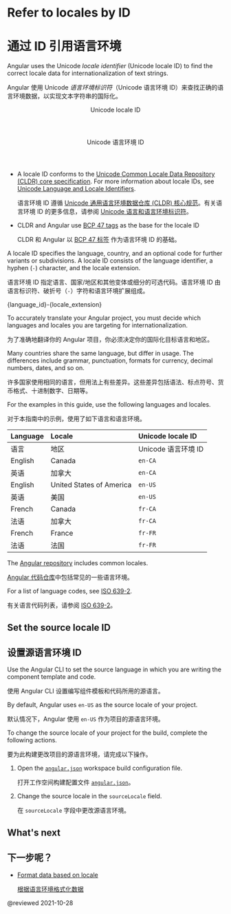 # Refer to locales by ID

# 通过 ID 引用语言环境

Angular uses the Unicode *locale identifier* \(Unicode locale ID\) to find the correct locale data for internationalization of text strings.

Angular 使用 Unicode *语言环境标识符*（Unicode 语言环境 ID）来查找正确的语言环境数据，以实现文本字符串的国际化。

<div class="callout is-helpful">

<header>Unicode locale ID</header>

<header>Unicode 语言环境 ID</header>

* A locale ID conforms to the [Unicode Common Locale Data Repository (CLDR) core specification][UnicodeCldrDevelopmentCoreSpecification].
  For more information about locale IDs, see [Unicode Language and Locale Identifiers][UnicodeCldrDevelopmentCoreSpecificationHVgyyng33o798].

  语言环境 ID 遵循 [Unicode 通用语言环境数据仓库 (CLDR) 核心规范][UnicodeCldrDevelopmentCoreSpecification]。有关语言环境 ID 的更多信息，请参阅 [Unicode 语言和语言环境标识符][UnicodeCldrDevelopmentCoreSpecificationHVgyyng33o798]。

* CLDR and Angular use [BCP 47 tags][RfcEditorInfoBcp47] as the base for the locale ID

  CLDR 和 Angular 以 [BCP 47 标签][RfcEditorInfoBcp47] 作为语言环境 ID 的基础。

</div>

A locale ID specifies the language, country, and an optional code for further variants or subdivisions.
A locale ID consists of the language identifier, a hyphen \(`-`\) character, and the locale extension.

语言环境 ID 指定语言、国家/地区和其他变体或细分的可选代码。语言环境 ID 由语言标识符、破折号（`-`）字符和语言环境扩展组成。

<code-example>

{language_id}-{locale_extension}

</code-example>

<div class="alert is-helpful">

To accurately translate your Angular project, you must decide which languages and locales you are targeting for internationalization.

为了准确地翻译你的 Angular 项目，你必须决定你的国际化目标语言和地区。

Many countries share the same language, but differ in usage.
The differences include grammar, punctuation, formats for currency, decimal numbers, dates, and so on.

许多国家使用相同的语言，但用法上有些差异。这些差异包括语法、标点符号、货币格式、十进制数字、日期等。

</div>

For the examples in this guide, use the following languages and locales.

对于本指南中的示例，使用了如下语言和语言环境。

| Language | Locale                   | Unicode locale ID   |
| :------- | :----------------------- | :------------------ |
| 语言     | 地区                     | Unicode 语言环境 ID |
| English  | Canada                   | `en-CA`             |
| 英语     | 加拿大                   | `en-CA`             |
| English  | United States of America | `en-US`             |
| 英语     | 美国                     | `en-US`             |
| French   | Canada                   | `fr-CA`             |
| 法语     | 加拿大                   | `fr-CA`             |
| French   | France                   | `fr-FR`             |
| 法语     | 法国                     | `fr-FR`             |

The [Angular repository][GithubAngularAngularTreeMasterPackagesCommonLocales] includes common locales.

[Angular 代码仓库][GithubAngularAngularTreeMasterPackagesCommonLocales]中包括常见的一些语言环境。

<div class="callout is-helpful">

For a list of language codes, see [ISO 639-2][LocStandardsIso6392].

有关语言代码列表，请参阅 [ISO 639-2][LocStandardsIso6392]。

<!--todo: Is this accurate.  ISO 639-2 is 3 digit.  ISO 639-1 is 2 digit.  Reference: http://www.loc.gov/standards/iso639-2/php/code_list.php -->

</div>

## Set the source locale ID

## 设置源语言环境 ID

Use the Angular CLI to set the source language in which you are writing the component template and code.

使用 Angular CLI 设置编写组件模板和代码所用的源语言。

By default, Angular uses `en-US` as the source locale of your project.

默认情况下，Angular 使用 `en-US` 作为项目的源语言环境。

To change the source locale of your project for the build, complete the following actions.

要为此构建更改项目的源语言环境，请完成以下操作。

1. Open the [`angular.json`][AioGuideWorkspaceConfig] workspace build configuration file.

   打开工作空间构建配置文件 [`angular.json`][AioGuideWorkspaceConfig]。

1. Change the source locale in the `sourceLocale` field.

   在 `sourceLocale` 字段中更改源语言环境。

## What's next

## 下一步呢？

* [Format data based on locale][AioGuideI18nCommonFormatDataLocale]

  [根据语言环境格式化数据][AioGuideI18nCommonFormatDataLocale]

<!-- links -->

[AioGuideI18nCommonFormatDataLocale]: guide/i18n-common-format-data-locale "Format data based on locale | Angular"

[AioGuideI18nCommonMerge]: guide/i18n-common-merge "Merge translations into the application | Angular"

[AioGuideWorkspaceConfig]: guide/workspace-config "Angular workspace configuration | Angular"

<!-- external links -->

[GithubAngularAngularTreeMasterPackagesCommonLocales]: https://github.com/angular/angular/tree/main/packages/common/locales "angular/packages/common/locales | angular/angular | GitHub"

[LocStandardsIso6392]: https://www.loc.gov/standards/iso639-2 "ISO 639-2 Registration Authority | Library of Congress"

[RfcEditorInfoBcp47]: https://www.rfc-editor.org/info/bcp47 "BCP 47 | RFC Editor"

[UnicodeCldrDevelopmentCoreSpecification]: https://cldr.unicode.org/development/core-specification "Core Specification | Unicode CLDR Project"

[UnicodeCldrDevelopmentCoreSpecificationHVgyyng33o798]: https://cldr.unicode.org/development/core-specification#h.vgyyng33o798 "Unicode Language and Locale Identifiers - Core Specification | Unicode CLDR Project"

<!-- end links -->

@reviewed 2021-10-28
